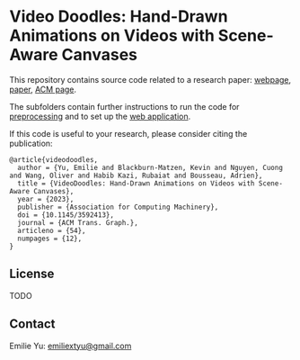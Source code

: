 # Video Doodles: Hand-Drawn Animations on Videos with Scene-Aware Canvases

This repository contains source code related to a research paper: [webpage](https://em-yu.github.io/research/videodoodles/), [paper](https://www-sop.inria.fr/reves/Basilic/2023/YBNWKB23/VideoDoodles.pdf), [ACM page](https://dl.acm.org/doi/abs/10.1145/3592413).

The subfolders contain further instructions to run the code for [preprocessing](preprocess) and to set up the [web application](app).

If this code is useful to your research, please consider citing the publication:

```
@article{videodoodles,
  author = {Yu, Emilie and Blackburn-Matzen, Kevin and Nguyen, Cuong and Wang, Oliver and Habib Kazi, Rubaiat and Bousseau, Adrien},
  title = {VideoDoodles: Hand-Drawn Animations on Videos with Scene-Aware Canvases},
  year = {2023},
  publisher = {Association for Computing Machinery},
  doi = {10.1145/3592413},
  journal = {ACM Trans. Graph.},
  articleno = {54},
  numpages = {12},
}
```

## License

TODO

## Contact

Emilie Yu: emiliextyu@gmail.com